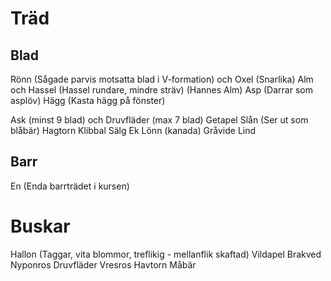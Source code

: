# Träd
## Blad
Rönn (Sågade parvis motsatta blad i V-formation) och Oxel (Snarlika)
Alm och Hassel (Hassel rundare, mindre sträv) (Hannes Alm)
Asp (Darrar som asplöv)
Hägg (Kasta hägg på fönster)

Ask (minst 9 blad) och Druvfläder (max 7 blad)
Getapel
Slån (Ser ut som blåbär)
Hagtorn
Klibbal
Sälg
Ek
Lönn (kanada)
Gråvide
Lind
## Barr
En (Enda barrträdet i kursen)
# Buskar
Hallon (Taggar, vita blommor, treflikig - mellanflik skaftad)
Vildapel
Brakved
Nyponros
Druvfläder
Vresros 
Havtorn
Måbär